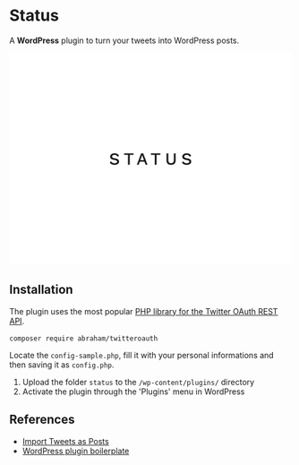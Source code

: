 # Status

A __WordPress__ plugin to turn your tweets into WordPress posts.

![Status](assets/screenshot.png)

## Installation

The plugin uses the most popular [PHP library for the Twitter OAuth REST API](https://github.com/abraham/twitteroauth).

```
composer require abraham/twitteroauth
```
Locate the `config-sample.php`, fill it with your personal informations and then saving it as `config.php`.

1. Upload the folder `status` to the `/wp-content/plugins/` directory
2. Activate the plugin through the 'Plugins' menu in WordPress

## References

- [Import Tweets as Posts](https://github.com/chandanonline4u/import-tweets-as-posts)
- [WordPress plugin boilerplate](https://github.com/DevinVinson/WordPress-Plugin-Boilerplate)